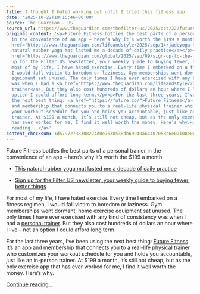```yaml
---
title: I thought I hated working out until I tried this fitness app
date: '2025-10-22T19:15:46+00:00'
source: The Guardian - US
source_url: https://www.theguardian.com/thefilter-us/2025/oct/22/future-fitness-app-review
original_content: '<p>Future Fitness bottles the best parts of a personal trainer
  in the convenience of an app – here’s why it’s worth the $199 a month</p><ul><li><p><a
  href="https://www.theguardian.com/lifeandstyle/2025/sep/14/jadeyoga-harmony-yoga-mat-bifl">This
  natural rubber yoga mat lasted me a decade of daily practice</a></p></li><li><p><a
  href="https://www.theguardian.com/global/2025/sep/09/sign-up-to-the-filter-us-our-newsletter-guide-to-buying-fewer-better-products">Sign
  up for the Filter US newsletter, your weekly guide to buying fewer, better things</a></p></li></ul><p>For
  most of my life, I have hated exercise. Every time I embarked on a fitness regimen,
  I would fall victim to boredom or laziness. Gym memberships went dormant; home exercise
  equipment sat unused. The only times I have ever exercised with any kind of consistency
  was when I had a <a href="https://www.theguardian.com/lifeandstyle/2024/jan/11/the-experts-personal-trainers-on-20-fabulous-ways-to-get-fighting-fit-for-free">personal
  trainer</a>. But they also cost hundreds of dollars an hour where I live – not an
  option I could afford long term.</p><p>For the last three years, I’ve been using
  the next best thing: <a href="https://future.co/">Future Fitness</a>. It’s an app
  and membership that connects you to a real-life physical trainer who customizes
  your workout schedule for you and holds you accountable, just like an in-person
  trainer. At $199 a month, it’s still not cheap, but as the only exercise app that
  has ever worked for me, I find it well worth the money. Here’s why.</p> <a href="https://www.theguardian.com/thefilter-us/2025/oct/22/future-fitness-app-review">Continue
  reading...</a>'
content_checksum: 1d57972738308224d0e7638538db69940a64407058c6e07108e0c9008973017f
---
```


Future Fitness bottles the best parts of a personal trainer in the convenience of an app – here’s why it’s worth the $199 a month

- [This natural rubber yoga mat lasted me a decade of daily practice](https://www.theguardian.com/lifeandstyle/2025/sep/14/jadeyoga-harmony-yoga-mat-bifl)

- [Sign up for the Filter US newsletter, your weekly guide to buying fewer, better things](https://www.theguardian.com/global/2025/sep/09/sign-up-to-the-filter-us-our-newsletter-guide-to-buying-fewer-better-products)

For most of my life, I have hated exercise. Every time I embarked on a fitness regimen, I would fall victim to boredom or laziness. Gym memberships went dormant; home exercise equipment sat unused. The only times I have ever exercised with any kind of consistency was when I had a [personal trainer](https://www.theguardian.com/lifeandstyle/2024/jan/11/the-experts-personal-trainers-on-20-fabulous-ways-to-get-fighting-fit-for-free). But they also cost hundreds of dollars an hour where I live – not an option I could afford long term.

For the last three years, I’ve been using the next best thing: [Future Fitness](https://future.co/). It’s an app and membership that connects you to a real-life physical trainer who customizes your workout schedule for you and holds you accountable, just like an in-person trainer. At $199 a month, it’s still not cheap, but as the only exercise app that has ever worked for me, I find it well worth the money. Here’s why.

 [Continue reading...](https://www.theguardian.com/thefilter-us/2025/oct/22/future-fitness-app-review)